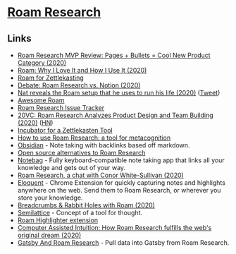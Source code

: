 # [Roam Research](https://roamresearch.com/)

## Links

- [Roam Research MVP Review: Pages + Bullets = Cool New Product Category (2020)](https://medium.com/bloated-mvp/roam-research-mvp-review-pages-bullets-cool-new-product-category-28baf5dd0a3)
- [Roam: Why I Love It and How I Use It (2020)](https://www.nateliason.com/blog/roam)
- [Roam for Zettlekasting](https://roamresearch.com/#/v8/help/page/VURQiVZQR)
- [Debate: Roam Research vs. Notion (2020)](https://capiche.com/q/debate-roam-research-vs-notion)
- [Nat reveals the Roam setup that he uses to run his life (2020)](https://superorganizers.substack.com/p/nat-eliason-is-living-in-the-matrix) ([Tweet](https://twitter.com/nbashaw/status/1255554080837005312))
- [Awesome Roam](https://github.com/roam-unofficial/awesome-roam#readme)
- [Roam Research Issue Tracker](https://github.com/Roam-Research/issues)
- [20VC: Roam Research Analyzes Product Design and Team Building (2020)](https://thetwentyminutevc.com/conorwhitesullivan/) ([HN](https://news.ycombinator.com/item?id=23117876))
- [Incubator for a Zettlekasten Tool](https://github.com/krimlabs/z)
- [How to use Roam Research: a tool for metacognition](https://nesslabs.com/roam-research)
- [Obsidian](https://obsidian.md/) - Note taking with backlinks based off markdown.
- [Open source alternatives to Roam Research](https://www.reddit.com/r/selfhosted/comments/f0z6yd/open_source_alternatives_to_roam_research/)
- [Notebag](https://notebag.app/) - Fully keyboard-compatible note taking app that links all your knowledge and gets out of your way.
- [Roam Research, a chat with Conor White-Sullivan (2020)](https://www.youtube.com/watch?v=kweL6tRfzUY)
- [Eloquent](https://eloquent.works/) - Chrome Extension for quickly capturing notes and highlights anywhere on the web. Send them to Roam Research, or wherever you store your knowledge.
- [Breadcrumbs & Rabbit Holes with Roam (2020)](https://cosmiccomputation.org/journal/2020/05/breadcrumbs-and-rabbit-holes-with-roam-research/)
- [Semilattice](https://www.semilattice.xyz/) - Concept of a tool for thought.
- [Roam Highlighter extension](https://chrome.google.com/webstore/detail/roam-highlighter/hponfflfgcjikmehlcdcnpapicnljkkc)
- [Computer Assisted Intuition: How Roam Research fulfills the web's original dream (2020)](https://capiche.com/e/roam-research-worldwideweb-xanadu)
- [Gatsby And Roam Research](https://github.com/mathieudutour/gatsby-n-roamresearch) - Pull data into Gatsby from Roam Research.
